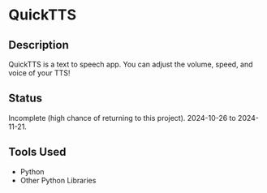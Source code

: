 # QuickTTS

## Description
QuickTTS is a text to speech app. You can adjust the volume, speed, and voice of your TTS!

## Status
Incomplete (high chance of returning to this project). 2024-10-26 to 2024-11-21.

## Tools Used
- Python
- Other Python Libraries

